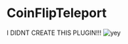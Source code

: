 # CoinFlipTeleport

I DIDNT CREATE THIS PLUGIN!!!
![yey](https://github.com/thisisyoursus/CoinFlipTeleport/assets/114288684/24b41f08-9d1d-4ab9-b9f5-8ffa81349642)
